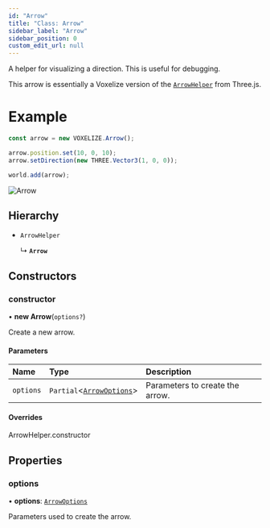 ```yaml
---
id: "Arrow"
title: "Class: Arrow"
sidebar_label: "Arrow"
sidebar_position: 0
custom_edit_url: null
---
```


A helper for visualizing a direction. This is useful for debugging.

This arrow is essentially a Voxelize version of the [`ArrowHelper`](https://threejs.org/docs/#api/en/helpers/ArrowHelper) from Three.js.

# Example
```ts
const arrow = new VOXELIZE.Arrow();

arrow.position.set(10, 0, 10);
arrow.setDirection(new THREE.Vector3(1, 0, 0));

world.add(arrow);
```

![Arrow](/img/docs/arrow.png)

## Hierarchy

- `ArrowHelper`

  ↳ **`Arrow`**

## Constructors

### constructor

• **new Arrow**(`options?`)

Create a new arrow.

#### Parameters

| Name | Type | Description |
| :------ | :------ | :------ |
| `options` | `Partial`<[`ArrowOptions`](../modules.md#arrowoptions-2)\> | Parameters to create the arrow. |

#### Overrides

ArrowHelper.constructor

## Properties

### options

• **options**: [`ArrowOptions`](../modules.md#arrowoptions-2)

Parameters used to create the arrow.
